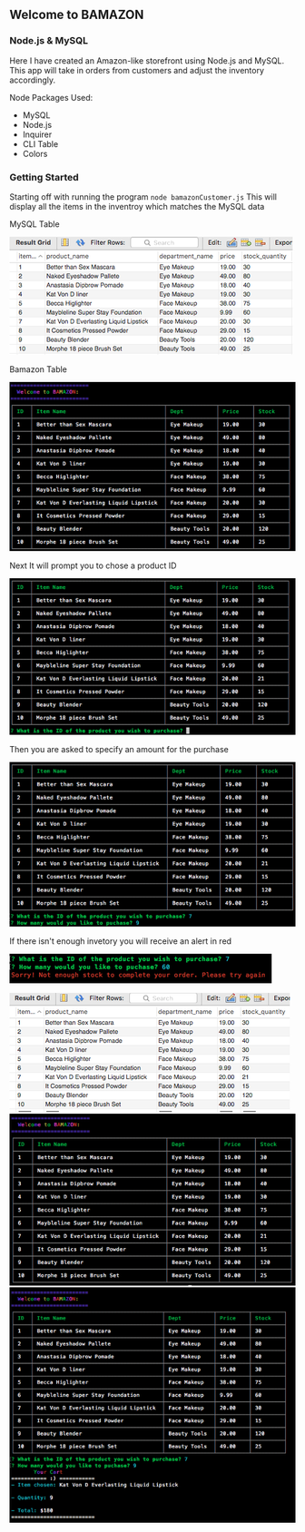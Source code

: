 ## **Welcome to BAMAZON**

### Node.js & MySQL

Here I have created an Amazon-like storefront using Node.js and MySQL. 
This app will take in orders from customers and adjust the inventory accordingly. 

Node Packages Used: 
* MySQL
* Node.js
* Inquirer
* CLI Table
* Colors

### Getting Started

Starting off with running the program `node bamazonCustomer.js`
This will display all the items in the inventroy which matches the MySQL data

MySQL Table

![Mysql table #1](./images/dataStart.png)

Bamazon Table

![Welcom to bamazon table](./images/displayTable.png)

Next It will prompt you to chose a product ID

![First Prompt](./images/prompt1.png)

Then you are asked to specify an amount for the purchase

![Quantity](./images/quantity.png)

If there isn't enough invetory you will receive an alert in red

![Not Enough Inventory](./images/sorry.png)



![Mysql table #2](./images/updatedMysql.png)
![Updated table in terminal](./images/updatedTable.png)
![Your cart](./images/yourCart.png)